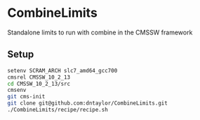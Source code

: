 # CombineLimits
Standalone limits to run with combine in the CMSSW framework

## Setup

```bash
setenv SCRAM_ARCH slc7_amd64_gcc700
cmsrel CMSSW_10_2_13
cd CMSSW_10_2_13/src
cmsenv
git cms-init
git clone git@github.com:dntaylor/CombineLimits.git
./CombineLimits/recipe/recipe.sh
```
